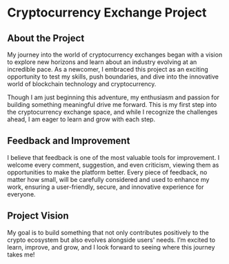 # Cryptocurrency Exchange Project

## About the Project

My journey into the world of cryptocurrency exchanges began with a vision to explore new horizons and learn about an industry evolving at an incredible pace. As a newcomer, I embraced this project as an exciting opportunity to test my skills, push boundaries, and dive into the innovative world of blockchain technology and cryptocurrency.

Though I am just beginning this adventure, my enthusiasm and passion for building something meaningful drive me forward. This is my first step into the cryptocurrency exchange space, and while I recognize the challenges ahead, I am eager to learn and grow with each step.

## Feedback and Improvement

I believe that feedback is one of the most valuable tools for improvement. I welcome every comment, suggestion, and even criticism, viewing them as opportunities to make the platform better. Every piece of feedback, no matter how small, will be carefully considered and used to enhance my work, ensuring a user-friendly, secure, and innovative experience for everyone.

## Project Vision

My goal is to build something that not only contributes positively to the crypto ecosystem but also evolves alongside users' needs. I’m excited to learn, improve, and grow, and I look forward to seeing where this journey takes me!


